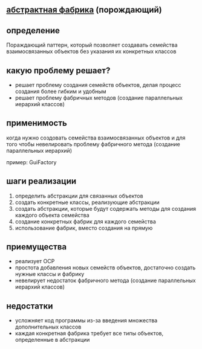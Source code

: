 ## [абстрактная фабрика](https://refactoring.guru/ru/design-patterns/abstract-factory) (порождающий)

## определение
Пораждающий паттерн, который позволяет создавать семейства взаимосвязанных объектов без указания их конкретных классов

## какую проблему решает?
* решает проблему создания семейств объектов, делая процесс создания более гибким и удобным
* решает проблему фабричных методов (создание параллельных иерархий классов)

## применимость
когда нужно создовать семейства взаимосвязанных объектов и для того чтобы невелировать проблему фабричного метода (создание параллельных иерархий)

пример: GuiFactory

## шаги реализации

1. определить абстракции для связанных объектов
2. создать конкретные классы, реализующие абстракции
3. создать абстракции, которые будут содержать методы для создания каждого объекта семейства 
4. создание конкретных фабрик для каждого семейства 
5. использование фабрик, вместо создания на прямую

## приемущества 
* реализует OCP
* простота добавления новых семейств объектов, достаточно создать нужные классы и фабрику
* невелирует недостаток фабричного метода (создание параллельных иерархий классов)

## недостатки
* усложняет код программы из-за введения множества дополнительных классов
* каждая конкретная фабрика требует все типы объектов, определенные в абстракции